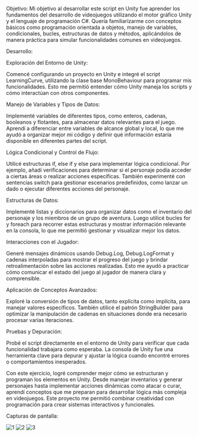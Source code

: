 Objetivo:
Mi objetivo al desarrollar este script en Unity fue aprender los fundamentos del desarrollo de videojuegos utilizando el motor gráfico Unity y el lenguaje de programación C#.
Quería familiarizarme con conceptos básicos como programación orientada a objetos, manejo de variables, condicionales, bucles, estructuras de datos y métodos, aplicándolos de manera práctica para simular funcionalidades comunes en videojuegos.

Desarrollo:

Exploración del Entorno de Unity:

Comencé configurando un proyecto en Unity e integré el script LearningCurve, utilizando la clase base MonoBehaviour para programar mis funcionalidades. Esto me permitió entender cómo Unity maneja los scripts y cómo interactúan con otros componentes.

Manejo de Variables y Tipos de Datos:

Implementé variables de diferentes tipos, como enteros, cadenas, booleanos y flotantes, para almacenar datos relevantes para el juego. Aprendí a diferenciar entre variables de alcance global y local, lo que me ayudó a organizar mejor mi código y definir qué información estaría disponible en diferentes partes del script.

Lógica Condicional y Control de Flujo:

Utilicé estructuras if, else if y else para implementar lógica condicional. Por ejemplo, añadí verificaciones para determinar si el personaje podía acceder a ciertas áreas o realizar acciones específicas. También experimenté con sentencias switch para gestionar escenarios predefinidos, como lanzar un dado o ejecutar diferentes acciones del personaje.

Estructuras de Datos:

Implementé listas y diccionarios para organizar datos como el inventario del personaje y los miembros de un grupo de aventura. Luego utilicé bucles for y foreach para recorrer estas estructuras y mostrar información relevante en la consola, lo que me permitió gestionar y visualizar mejor los datos.

Interacciones con el Jugador:

Generé mensajes dinámicos usando Debug.Log, Debug.LogFormat y cadenas interpoladas para mostrar el progreso del juego y brindar retroalimentación sobre las acciones realizadas. Esto me ayudó a practicar cómo comunicar el estado del juego al jugador de manera clara y comprensible.

Aplicación de Conceptos Avanzados:

Exploré la conversión de tipos de datos, tanto explícita como implícita, para manejar valores específicos. También utilicé el patrón StringBuilder para optimizar la manipulación de cadenas en situaciones donde era necesario procesar varias iteraciones.

Pruebas y Depuración:

Probé el script directamente en el entorno de Unity para verificar que cada funcionalidad trabajara como esperaba. La consola de Unity fue una herramienta clave para depurar y ajustar la lógica cuando encontré errores o comportamientos inesperados.

Con este ejercicio, logré comprender mejor cómo se estructuran y programan los elementos en Unity. Desde manejar inventarios y generar personajes hasta implementar acciones dinámicas como atacar o curar, aprendí conceptos que me preparan para desarrollar lógica más compleja en videojuegos.
Este proyecto me permitió combinar creatividad con programación para crear sistemas interactivos y funcionales.

Capturas de pantalla:

![1](https://github.com/user-attachments/assets/ce15cc6f-f6bc-4e03-a7ca-b053137d0969)
![2](https://github.com/user-attachments/assets/b60fa39b-1fb8-47a9-9a91-de7f3846df5e)
![3](https://github.com/user-attachments/assets/5a565e20-e496-4b06-95a3-ed4fb68a6475)
